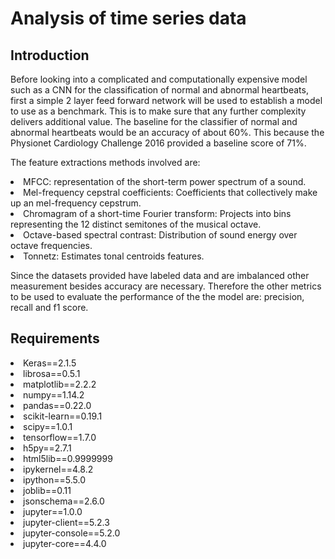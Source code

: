 # Analysis of time series data
## Introduction
Before looking into a complicated and computationally expensive model such as a CNN for the classification of normal and abnormal heartbeats, first a simple 2 layer feed forward network will be used to establish a model to use as a benchmark. This is to make sure that any further complexity delivers additional value.
The baseline for the classifier of normal and abnormal heartbeats would be an accuracy of about 60%. This because the Physionet Cardiology Challenge 2016 provided a baseline score of 71%.

The feature extractions methods involved are:

<li> MFCC: representation of the short-term power spectrum of a sound.</li>
<li> Mel-frequency cepstral coefficients: Coefficients that collectively make up an mel-frequency cepstrum.</li>
<li> Chromagram of a short-time Fourier transform: Projects into bins representing the 12 distinct semitones of the musical octave.</li>
<li> Octave-based spectral contrast: Distribution of sound energy over octave frequencies.</li>
<li> Tonnetz: Estimates tonal centroids features.</li>

Since the datasets provided have labeled data and are imbalanced other measurement besides accuracy are necessary. Therefore the other metrics to be used to evaluate the performance of the the model are: precision, recall and f1 score.

## Requirements
<li>Keras==2.1.5</li>
<li>librosa==0.5.1</li>
<li>matplotlib==2.2.2</li>
<li>numpy==1.14.2</li>
<li>pandas==0.22.0</li>
<li>scikit-learn==0.19.1</li>
<li>scipy==1.0.1</li>
<li>tensorflow==1.7.0</li>
<li>h5py==2.7.1</li>
<li>html5lib==0.9999999</li>
<li>ipykernel==4.8.2</li>
<li>ipython==5.5.0</li>
<li>joblib==0.11</li>
<li>jsonschema==2.6.0</li>
<li>jupyter==1.0.0</li>
<li>jupyter-client==5.2.3</li>
<li>jupyter-console==5.2.0</li>
<li>jupyter-core==4.4.0</li>
